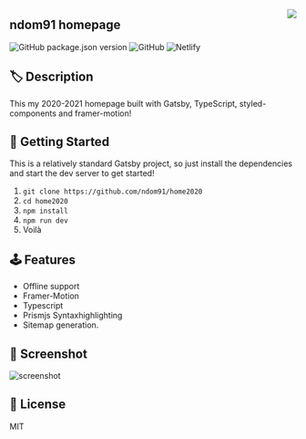 <img src="https://ndo.dev/assets/images/logo.png" align="right"></img>

## ndom91 homepage

![GitHub package.json version](https://img.shields.io/github/package-json/v/ndom91/home2020?style=flat-square)
![GitHub](https://img.shields.io/github/license/ndom91/home2020?style=flat-square)
![Netlify](https://img.shields.io/netlify/1d9c322e-4f72-4721-aa0a-79a3df0782f4?style=flat-square)

## 🏷️ Description

This my 2020-2021 homepage built with Gatsby, TypeScript, styled-components and framer-motion!

## 🚀 Getting Started

This is a relatively standard Gatsby project, so just install the dependencies and start the dev server to get started!

1. `git clone https://github.com/ndom91/home2020`
2. `cd home2020`
3. `npm install`
4. `npm run dev`
5. Voilà

## 🕹️ Features

- Offline support
- Framer-Motion
- Typescript
- Prismjs Syntaxhighlighting
- Sitemap generation.

## 📸 Screenshot

![screenshot](https://imgur.com/0IX5cYW.png)

## 📖 License

MIT
